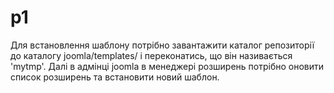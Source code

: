 p1
==

Для встановлення шаблону потрібно завантажити каталог репозиторії до каталогу joomla/templates/ і переконатись, що він називається 'mytmp'. 
Далі в адмінці joomla в менеджері розширень потрібно оновити список розширень та встановити новий шаблон. 
